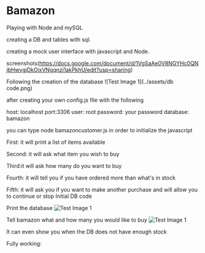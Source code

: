 # Bamazon
Playing with Node and mySQL

creating a DB and tables with sql.

creating a mock user interface with javascript and Node.

screenshots(https://docs.google.com/document/d/1VgSaAe0V8NGYHc0QNjbHwvgjDkOixVNgqnzi1akPkhU/edit?usp=sharing)

Following the creation of the database
![Test Image 1](../assets/db code.png)

after creating your own config.js file with the following

host: localhost
port:3306
user: root 
password: your password 
database: bamazon

you can type node bamazoncustomer.js in order to initialize the javascript

First: it will print a list of items available

Second: it will ask what item you wish to buy

Third:it will ask how many do you want to buy

Fourth: it will tell you if you have ordered more than what's in stock

Fifth: it will ask you if you want to make another purchase and will allow you to continue or stop
Initial DB code


Print the database
![Test Image 1](assets/db.png)



Tell bamazon what and how many you would like to buy 
![Test Image 1](assets/)


It can even show you when the DB does not have enough stock 





Fully working:




